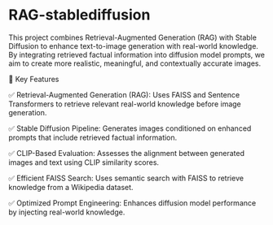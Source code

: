 # RAG-stablediffusion

This project combines Retrieval-Augmented Generation (RAG) with Stable Diffusion to enhance text-to-image generation with real-world knowledge. By integrating retrieved factual information into diffusion model prompts, we aim to create more realistic, meaningful, and contextually accurate images.


📌 Key Features

✅ Retrieval-Augmented Generation (RAG): Uses FAISS and Sentence Transformers to retrieve relevant real-world knowledge before image generation.

✅ Stable Diffusion Pipeline: Generates images conditioned on enhanced prompts that include retrieved factual information.

✅ CLIP-Based Evaluation: Assesses the alignment between generated images and text using CLIP similarity scores.

✅ Efficient FAISS Search: Uses semantic search with FAISS to retrieve knowledge from a Wikipedia dataset.

✅ Optimized Prompt Engineering: Enhances diffusion model performance by injecting real-world knowledge.

